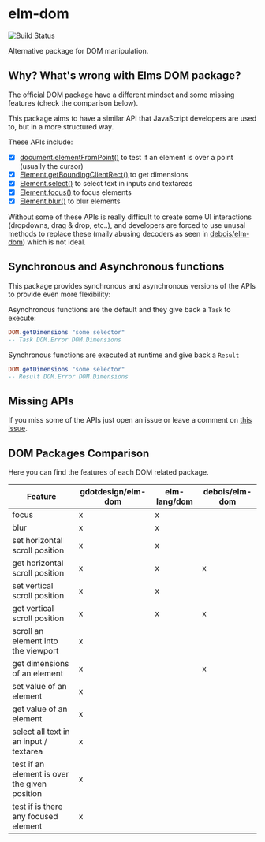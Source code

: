 # elm-dom
[![Build Status](https://travis-ci.org/gdotdesign/elm-dom.svg?branch=master)](https://travis-ci.org/gdotdesign/elm-dom)

Alternative package for DOM manipulation.

## Why? What's wrong with Elms DOM package?
The official DOM package have a different mindset and some missing features (check the comparison below).

This package aims to have a similar API that JavaScript developers are used to, but in a more structured way.

These APIs include:

- [x] [document.elementFromPoint()]() to test if an element is over a point (usually the cursor)
- [x] [Element.getBoundingClientRect()]() to get dimensions
- [x] [Element.select()]() to select text in inputs and textareas
- [x] [Element.focus()]() to focus elements
- [x] [Element.blur()]() to blur elements

Without some of these APIs is really difficult to create some UI interactions (dropdowns, drag & drop, etc..), and developers
are forced to use unusal methods to replace these (maily abusing decoders as seen in [debois/elm-dom]()) which is not ideal.

## Synchronous and Asynchronous functions
This package provides synchronous and asynchronous versions of the APIs to provide even more flexibility:

Asynchronous functions are the default and they give back a `Task` to execute:
```elm
DOM.getDimensions "some selector"
-- Task DOM.Error DOM.Dimensions
```

Synchronous functions are executed at runtime and give back a `Result`
```elm
DOM.getDimensions "some selector"
-- Result DOM.Error DOM.Dimensions
```

## Missing APIs
If you miss some of the APIs just open an issue or leave a comment on [this issue](https://github.com/gdotdesign/elm-dom/issues/1).

## DOM Packages Comparison
Here you can find the features of each DOM related package.

Feature	| gdotdesign/elm-dom | elm-lang/dom |	debois/elm-dom
--------|--------------------|--------------|---------------
focus	  | x                  | x	          |
blur    | x                  | x            |
set horizontal scroll position|	x	| x	 |
get horizontal scroll position|	x	| x |	x
set vertical scroll position|	x	| x |
get vertical scroll position|	x	| x |	x
scroll an element into the viewport|	x	|
get dimensions of an element | x	| | x
set value of an element	| x
get value of an element	| x
select all text in an input / textarea | x
test if an element is over the given position	| x
test if is there any focused element | x
